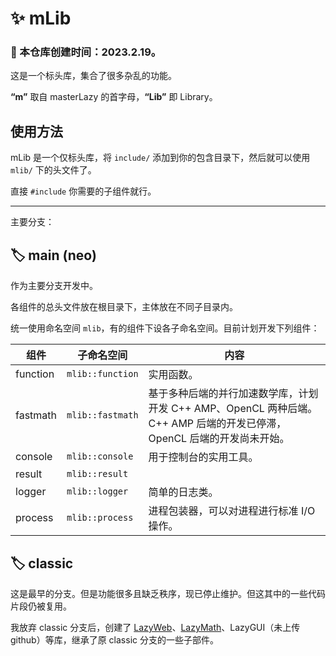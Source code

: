 # ✨ mLib

### 🎂 本仓库创建时间：2023.2.19。

这是一个标头库，集合了很多杂乱的功能。

**“m”** 取自 masterLazy 的首字母，**“Lib”** 即 Library。

## 使用方法

mLib 是一个仅标头库，将 `include/` 添加到你的包含目录下，然后就可以使用 `mlib/` 下的头文件了。

直接 `#include` 你需要的子组件就行。

<hr/>

主要分支：

## 🏷️ main (neo)

作为主要分支开发中。

各组件的总头文件放在根目录下，主体放在不同子目录内。

统一使用命名空间  `mlib`，有的组件下设各子命名空间。目前计划开发下列组件：

| 组件     | 子命名空间       | 内容                                                         |
| -------- | ---------------- | ------------------------------------------------------------ |
| function | `mlib::function` | 实用函数。
| fastmath | `mlib::fastmath` | 基于多种后端的并行加速数学库，计划开发 C++ AMP、OpenCL 两种后端。C++ AMP 后端的开发已停滞，OpenCL 后端的开发尚未开始。 |
| console  | `mlib::console`  | 用于控制台的实用工具。                                       |
| result   | `mlib::result`   |                                                              |
| logger   | `mlib::logger`   | 简单的日志类。                                               |
| process  | `mlib::process`  | 进程包装器，可以对进程进行标准 I/O 操作。                    |

## 🏷️ classic

这是最早的分支。但是功能很多且缺乏秩序，现已停止维护。但这其中的一些代码片段仍被复用。

我放弃 classic 分支后，创建了 [LazyWeb](https://github.com/masterLazy/LazyWeb)、[LazyMath](https://github.com/masterLazy/LazyMath)、LazyGUI（未上传 github）等库，继承了原 classic 分支的一些子部件。

